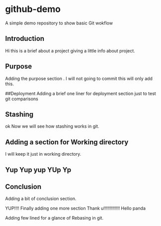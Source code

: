 # github-demo
A simple demo repository to show basic Git wokflow


## Introduction
Hi this is a brief about a project giving a little info about project.

## Purpose
Adding the purpose section . I will not going to commit this will only add this.

##Deployment
Adding a brief one liner for deployment section
just to test git comparisons


## Stashing
ok Now we will see how stashing works in git.


## Adding a section for Working directory
I will keep it just in working directory.


## Yup Yup yup YUp Yp 


## Conclusion

Adding a bit of conclusion section.

YUP!!!! Finally adding one more section Thank u!!!!!!!!!!!!!
Hello panda


Adding few lined for a glance of Rebasing in git.